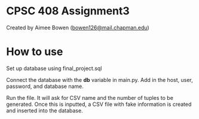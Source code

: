 # CPSC 408 Assignment3

Created by Aimee Bowen (bowen126@mail.chapman.edu)

# How to use

Set up database using final_project.sql

Connect the database with the **db** variable in main.py. Add in the host, user, password, and database name.

Run the file. It will ask for CSV name and the number of tuples to be generated. Once this is inputted, a CSV file with fake information is created and inserted into the database.
